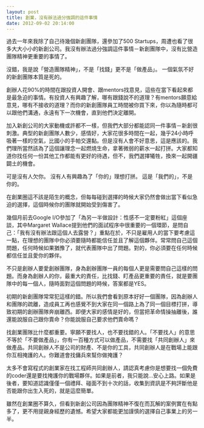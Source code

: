 ```yaml
---
layout: post
title: 創業，沒有辦法過分強調的這件事情
date: 2012-09-02 20:14:00
---
```


過去一年來我除了自己待幾個新創團隊，還參加了500 Startups，周遭也看了很多大大小小的新創公司。我沒有辦法過分強調這件事情－新創團隊中，沒有比營造團隊精神更重要的事情了。

沒錯，我是說「營造團隊精神」，不是「找錢」更不是「做產品」。
一個氣氛不好的新創團隊本質是死的。

創辦人花90%的時間在跟投資人開會、跟mentors找意見，這些在當下看起來都是最急迫的事情。有投資人有興趣了解，哪有跟錢說不的道理？有mentors願意給意見，哪有不接收的道理？而你的新創團隊員工時間被你買下來，你以為隨時都可以跟他們溝通，永遠有下一次機會，直到他們決定離開。

加入新創公司的大家動機或許都不一樣，但我們大部分都能認同一件事情－新創很刺激。典型的新創團隊人數少，感情好，大家花很多時間在一起，幾乎24小時呼吸著一樣的空氣，比國小的手帕交還黏。但是沒有人會不好意思，這是應該的。我們理所當然該為了這個讓理念一起燃燒生命，拿著微弱的薪水一起打拼。大家都知道你找任何一份其他工作都能有更好的待遇，但不，我們選擇犧牲，換來一起開疆闢土的機會。

可是沒有人欠你。
沒有人有興趣為了「你的」理想打拼。
這是「我們的」，不是你的。

在創業圈這不該是陌生的概念，但每每碰到選擇的時候大家仍然會做出當下看似急迫的選擇，這個時候你的團隊就開始受到傷害了。 

幾個月前去Google I/O參加了「為另一半做設計：性感不一定要粉紅」這個座談，其中Margaret Wallace提到他們的面試程序中很重要的一個環節，是問自己：「我有沒有辦法跟這個人去露營？」重點在於，不只是雇用人的當下要考慮這一點，在理想的團隊中你必須要隨時都能信任並且了解這個夥伴。常常問自己這個問題，任何時候如果猶豫了，就代表團隊中出了問題。對的，你必須要在任何時候都信任並且愛你的夥伴。

不只是創辦人要愛創辦團隊，身為創辦團隊一員的每個人更是需要問自己這樣的問題。而身為創辦人的你，最重大的責任，比找錢、盯產品更重要的責任，就是要團隊中的每一個人，隨時面對這個問題的時候，答案都是YES。

初期的新創團隊常常犯這樣的錯。所以我們會看到原本好好一個團隊，因為創辦人和團隊的疏離，造成員工再也感覺不到大家在同一個路上為了同一個目標打拼，導致初期的創辦團隊奔崩離西。即便大家的感情是好的，但當把革命情操抽離後，誰還能說服自己跟你賣命？你能說服自己要求他們賣命嗎？

找創業團隊比什麼都重要。寧願不要找人，也不要找錯的人。「不要找人」的意思不等於「不要做產品」，你有一百種方式可以做產品，不需要找「共同創辦人」來做產品。共同創辦人不是公司的財產、不是你的工具，共同創辦人是在戰場上能跟你互相掩護的人。你難道會找傭兵來幫你做掩護？

太多不會寫程式的創業家在找工程師共同創辦人，請認真考慮你是想要找一個免費的coder還是要找掩護你的戰場夥伴。如果是前者，我只能說…安心上路。如果是後者，要知道認識僅僅一個禮拜、碰面不到十次的話，收集到資訊是不夠評斷他是否能跟你出生入死的，就是這麼簡單。

雖然在創業圈不算久，但看到新創公司因為團隊精神不復在而瓦解的案例實在有點多了，更不用提親身經歷的遺憾。希望大家都能更加謹慎的選擇自己事業上的另一半。